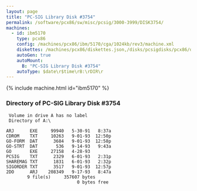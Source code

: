```yaml
---
layout: page
title: "PC-SIG Library Disk #3754"
permalink: /software/pcx86/sw/misc/pcsig/3000-3999/DISK3754/
machines:
  - id: ibm5170
    type: pcx86
    config: /machines/pcx86/ibm/5170/cga/1024kb/rev3/machine.xml
    diskettes: /machines/pcx86/diskettes.json,/disks/pcsigdisks/pcx86/diskettes.json
    autoGen: true
    autoMount:
      B: "PC-SIG Library Disk #3754"
    autoType: $date\r$time\rB:\rDIR\r
---
```


{% include machine.html id="ibm5170" %}

### Directory of PC-SIG Library Disk #3754

     Volume in drive A has no label
     Directory of A:\

    ARJ      EXE     99940   5-30-91   8:37a
    CDROM    TXT     10263   9-01-93  12:50p
    GO-FORM  DAT      3684   9-01-93  12:58p
    GO-STRT  DAT       536   9-14-93   9:43a
    GO       EXE     27158   4-28-93
    PCSIG    TXT      2329   6-01-93   2:31p
    SHAREMAG TXT      1831   6-01-93   2:32p
    SIGORDER TXT      3517   9-01-93  12:57p
    2DO      ARJ    208349   9-17-93   8:47a
            9 file(s)     357607 bytes
                               0 bytes free
